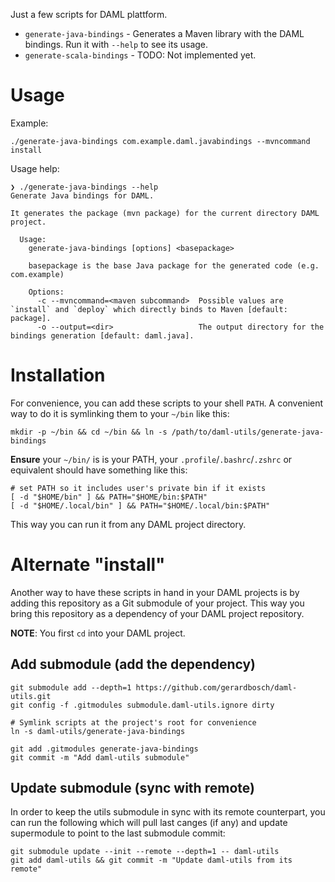 Just a few scripts for DAML plattform.

* `generate-java-bindings` - Generates a Maven library with the DAML bindings. Run it with `--help` to see its usage.
* `generate-scala-bindings` - TODO: Not implemented yet.

# Usage
Example:

```shell script
./generate-java-bindings com.example.daml.javabindings --mvncommand install
```

Usage help:

```
❯ ./generate-java-bindings --help
Generate Java bindings for DAML.

It generates the package (mvn package) for the current directory DAML project.

  Usage:
    generate-java-bindings [options] <basepackage>

    basepackage is the base Java package for the generated code (e.g. com.example)

    Options:
      -c --mvncommand=<maven subcommand>  Possible values are `install` and `deploy` which directly binds to Maven [default: package].
      -o --output=<dir>                   The output directory for the bindings generation [default: daml.java].
```

# Installation

For convenience, you can add these scripts to your shell `PATH`. A convenient way
to do it is symlinking them to your `~/bin` like this:

```shell script
mkdir -p ~/bin && cd ~/bin && ln -s /path/to/daml-utils/generate-java-bindings
```

**Ensure** your `~/bin/` is is your PATH, your `.profile`/`.bashrc`/`.zshrc` or
equivalent should have something like this:

```shell script
# set PATH so it includes user's private bin if it exists
[ -d "$HOME/bin" ] && PATH="$HOME/bin:$PATH"
[ -d "$HOME/.local/bin" ] && PATH="$HOME/.local/bin:$PATH"
```

This way you can run it from any DAML project directory.


# Alternate "install"

Another way to have these scripts in hand in your DAML projects is by adding this repository
as a Git submodule of your project. This way you bring this repository as a dependency of
your DAML project repository.

**NOTE**: You first `cd` into your DAML project.

## Add submodule (add the dependency)

```shell script
git submodule add --depth=1 https://github.com/gerardbosch/daml-utils.git
git config -f .gitmodules submodule.daml-utils.ignore dirty

# Symlink scripts at the project's root for convenience
ln -s daml-utils/generate-java-bindings

git add .gitmodules generate-java-bindings
git commit -m "Add daml-utils submodule"
```

## Update submodule (sync with remote)

In order to keep the utils submodule in sync with its remote counterpart, you
can run the following which will pull last canges (if any) and update
supermodule to point to the last submodule commit:

```shell script
git submodule update --init --remote --depth=1 -- daml-utils
git add daml-utils && git commit -m "Update daml-utils from its remote"
```

